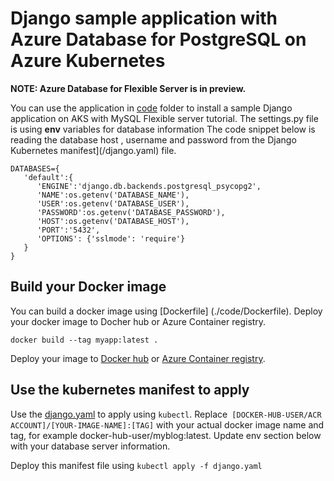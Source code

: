 # Django sample application with Azure Database for PostgreSQL on Azure Kubernetes

**NOTE: Azure Database for Flexible Server is in preview.**

You can use the application in [code](./Code) folder to install a sample Django application on AKS with MySQL Flexible server tutorial. The settings.py file is using **env** variables for database information
The code snippet below is reading the database host , username and password from the Django Kubernetes manifest](/django.yaml) file.

```
DATABASES={
   'default':{
      'ENGINE':'django.db.backends.postgresql_psycopg2',
      'NAME':os.getenv('DATABASE_NAME'),
      'USER':os.getenv('DATABASE_USER'),
      'PASSWORD':os.getenv('DATABASE_PASSWORD'),
      'HOST':os.getenv('DATABASE_HOST'),
      'PORT':'5432',
      'OPTIONS': {'sslmode': 'require'}
   }
}
```

## Build your Docker image

You can build a docker image using [Dockerfile] (./code/Dockerfile).  Deploy your docker image to Docher hub or Azure Container registry.

```
docker build --tag myapp:latest . 
```

Deploy your image to [Docker hub](https://docs.docker.com/get-started/part3/#create-a-docker-hub-repository-and-push-your-image) or [Azure Container registry](https://docs.microsoft.com/azure/container-registry/container-registry-get-started-azure-cli).

## Use the kubernetes manifest to apply 

Use the [django.yaml](./django.yaml) to apply using ```kubectl```. Replace``` [DOCKER-HUB-USER/ACR ACCOUNT]/[YOUR-IMAGE-NAME]:[TAG]``` with your actual docker image name and tag, for example docker-hub-user/myblog:latest.
Update env section below with your database server information.

Deploy this manifest file using ```kubectl apply -f django.yaml```
